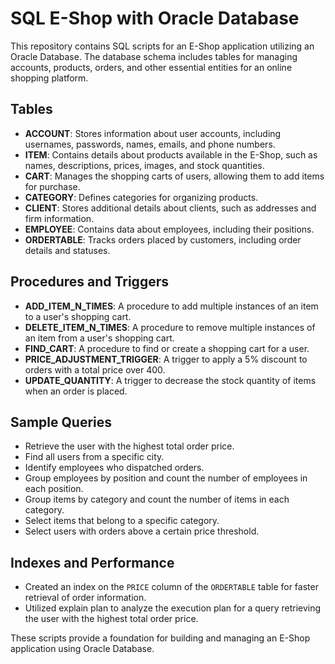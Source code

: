 # SQL E-Shop with Oracle Database

This repository contains SQL scripts for an E-Shop application utilizing an Oracle Database. The database schema includes tables for managing accounts, products, orders, and other essential entities for an online shopping platform.

## Tables

- **ACCOUNT**: Stores information about user accounts, including usernames, passwords, names, emails, and phone numbers.
- **ITEM**: Contains details about products available in the E-Shop, such as names, descriptions, prices, images, and stock quantities.
- **CART**: Manages the shopping carts of users, allowing them to add items for purchase.
- **CATEGORY**: Defines categories for organizing products.
- **CLIENT**: Stores additional details about clients, such as addresses and firm information.
- **EMPLOYEE**: Contains data about employees, including their positions.
- **ORDERTABLE**: Tracks orders placed by customers, including order details and statuses.

## Procedures and Triggers

- **ADD_ITEM_N_TIMES**: A procedure to add multiple instances of an item to a user's shopping cart.
- **DELETE_ITEM_N_TIMES**: A procedure to remove multiple instances of an item from a user's shopping cart.
- **FIND_CART**: A procedure to find or create a shopping cart for a user.
- **PRICE_ADJUSTMENT_TRIGGER**: A trigger to apply a 5% discount to orders with a total price over 400.
- **UPDATE_QUANTITY**: A trigger to decrease the stock quantity of items when an order is placed.

## Sample Queries

- Retrieve the user with the highest total order price.
- Find all users from a specific city.
- Identify employees who dispatched orders.
- Group employees by position and count the number of employees in each position.
- Group items by category and count the number of items in each category.
- Select items that belong to a specific category.
- Select users with orders above a certain price threshold.

## Indexes and Performance

- Created an index on the `PRICE` column of the `ORDERTABLE` table for faster retrieval of order information.
- Utilized explain plan to analyze the execution plan for a query retrieving the user with the highest total order price.

These scripts provide a foundation for building and managing an E-Shop application using Oracle Database.
